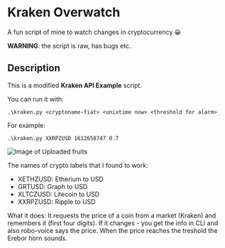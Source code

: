 # Kraken Overwatch
A fun script of mine to watch changes in cryptocurrency :grinning:

**WARNING**: the script is raw, has bugs etc.

## Description
This is a modified **Kraken API Example** script.

You can run it with:

``` .\kraken.py <cryptoname-fiat> <unixtime now> <threshold for alarm> ```

For example:

``` .\kraken.py XXRPZUSD 1612658747 0.7 ```

![Image of Uploaded fruits](https://github.com/brtemik/kraken_overwatch/blob/main/kraken_screenshot.JPG)

The names of crypto labels that I found to work:
* XETHZUSD: Etherium to USD
* GRTUSD: Graph to USD
* XLTCZUSD: Litecoin to USD
* XXRPZUSD: Ripple to USD

What it does: It requests the price of a coin from a market (Kraken) and remembers it (first four digits). If it changes - you get the info in CLI and also robo-voice says the price. When the price reaches the treshold the Erebor horn sounds.
